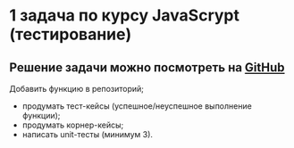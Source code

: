 # 1 задача по курсу JavaScrypt (тестирование)

## Решение задачи можно посмотреть на [GitHub](https://github.com/serg310583/module11_homework.git)

Добавить функцию в репозиторий;
 - продумать тест-кейсы (успешное/неуспешное выполнение функции);
 - продумать корнер-кейсы; 
 - написать unit-тесты (минимум 3).
